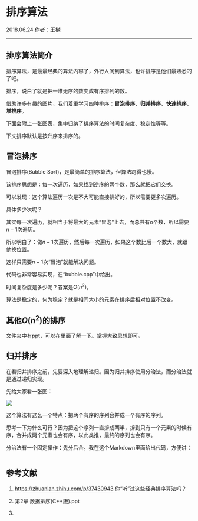 # 排序算法

2018.06.24 作者：王樾

---

## 排序算法简介

排序算法，是最最经典的算法内容了，外行人问到算法，也许排序是他们最熟悉的了吧。

排序，说白了就是把一堆无序的数变成有序排列的数。

借助许多有趣的图片，我们着重学习四种排序：**冒泡排序**、**归并排序**、**快速排序**、**堆排序**。

下面会附上一张图表，集中归纳了排序算法的时间复杂度、稳定性等等。

下文排序默认是按升序来排序的。

## 冒泡排序

冒泡排序(Bubble Sort)，是最简单的排序算法，但算法跑得也慢。

该排序思想是：每一次遍历，如果找到逆序的两个数，那么就把它们交换。

可以发现：这个算法遍历一次是不大可能直接排好的，所以需要更多次遍历。

具体多少次呢？

其实每一次遍历，就相当于将最大的元素“冒泡”上去，而总共有$n$个数，所以需要$n-1$次遍历。

所以明白了：做$n-1$次遍历，然后每一次遍历，如果这个数比后一个数大，就跟他换位置。

这样只需要$n-1$次“冒泡”就能解决问题。

代码也非常容易实现，在“bubble.cpp”中给出。

时间复杂度是多少呢？答案是$O(n^2)$。

算法是稳定的，何为稳定？就是相同大小的元素在排序后相对位置不改变。

## 其他$O(n^2)$的排序

文件夹中有ppt，可以在里面了解一下。掌握大致思想即可。

## 归并排序

在看归并排序之前，先要深入地理解递归。因为归并排序使用分治法，而分治法就是通过递归实现。

先给大家看一张图：

![](https://pic4.zhimg.com/v2-86d1dff497b6e17797c90d8166f73e47_b.gif)

这个算法有这么一个特点：把两个有序的序列合并成一个有序的序列。

思考一下为什么可行？因为把这个序列一直拆成两半，拆到只有一个元素的时候有序，合并成两个元素也会有序，以此类推，最终的序列也会有序。

分治法有一个固定操作：先分后合。我在这个Markdown里面给出代码，方便讲：

```cpp

```

## 参考文献

1. https://zhuanlan.zhihu.com/p/37430943 你“听”过这些经典排序算法吗？

2. 第2章  数据排序(C++版).ppt

3. 